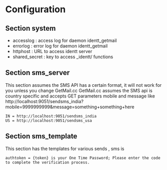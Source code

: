 # Configuration

## Section system

- accesslog : access log for daemon identt_getmail
- errorlog : error log for daemon identt_getmail
- httphost : URL to access identt server
- shared_secret : key to access _identt/ functions

## Section sms_server

This section assumes the SMS API has a certain format, it will not work for you unless you change GetMail.cc
GetMail.cc assumes the SMS api is country specific and accepts GET parameters mobile and message
like http://localhost:9051/sendsms_india?mobile=9999999999&message=something+something+here

```
IN = http://localhost:9051/sendsms_india
US = http://localhost:9051/sendsms_usa
```

## Section sms_template

This section has the templates for various sends , sms is 

```
authtoken = {token} is your One Time Password; Please enter the code to complete the verification process.
```
